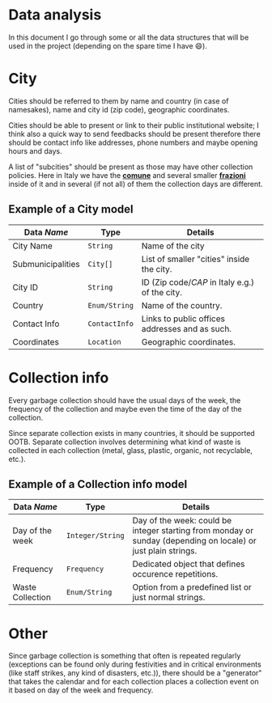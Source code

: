 # Data analysis

In this document I go through some or all the data structures that will be used in the project (depending on the spare time I have 😄).

# City

Cities should be referred to them by name and country (in case of namesakes), name and city id (zip code), geographic coordinates.

Cities should be able to present or link to their public institutional website; I think also a quick way to send feedbacks should be present therefore there should be contact info like addresses, phone numbers and maybe opening hours and days.

A list of "subcities" should be present as those may have other collection policies. Here in Italy we have the [__comune__](https://en.wikipedia.org/wiki/Comune) and several smaller [__frazioni__](https://en.wikipedia.org/wiki/Frazione) inside of it and in several (if not all) of them the collection days are different.

## Example of a City model

| Data _Name_       | Type          | Details                                        |
| ----------------- | ------------- | ---------------------------------------------- |
| City Name         | `String`      | Name of the city                               |
| Submunicipalities | `City[]`      | List of smaller "cities" inside the city.      |
| City ID           | `String`      | ID (Zip code/_CAP_ in Italy e.g.) of the city. |
| Country           | `Enum/String` | Name of the country.                           |
| Contact Info      | `ContactInfo` | Links to public offices addresses and as such. |
| Coordinates       | `Location`    | Geographic coordinates.                        |

# Collection info

Every garbage collection should have the usual days of the week, the frequency of the collection and maybe even the time of the day of the collection.

Since separate collection exists in many countries, it should be supported OOTB. Separate collection involves determining what kind of waste is collected in each collection (metal, glass, plastic, organic, not recyclable, etc.).

## Example of a Collection info model

| Data _Name_      | Type             | Details                                                                                                       |
| ---------------- | ---------------- | ------------------------------------------------------------------------------------------------------------- |
| Day of the week  | `Integer/String` | Day of the week: could be integer starting from monday or sunday (depending on locale) or just plain strings. |
| Frequency        | `Frequency`      | Dedicated object that defines occurence repetitions.                                                          |
| Waste Collection | `Enum/String`    | Option from a predefined list or just normal strings.                                                         |

# Other

Since garbage collection is something that often is repeated regularly (exceptions can be found only during festivities and in critical environments (like staff strikes, any kind of disasters, etc.)), there should be a "generator" that takes the calendar and for each collection places a collection event on it based on day of the week and frequency.
